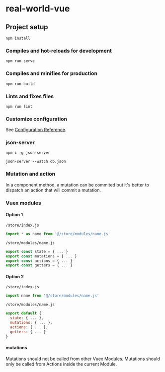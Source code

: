 # real-world-vue

## Project setup
```
npm install
```

### Compiles and hot-reloads for development
```
npm run serve
```

### Compiles and minifies for production
```
npm run build
```

### Lints and fixes files
```
npm run lint
```

### Customize configuration
See [Configuration Reference](https://cli.vuejs.org/config/).

### json-server

```
npm i -g json-server

json-server --watch db.json
```

### Mutation and action

In a component method, a mutation can be commited but it's better to dispatch an action that will commit a mutation.

### Vuex modules

#### Option 1

`/store/index.js`

```js
import * as name from '@/store/modules/name.js'
```

`/store/modules/name.js`

```js
export const state = { ... }
export const mutations = { ... }
export const actions = { ... }
export const getters = { ... }
```

#### Option 2


`/store/index.js`

```js
import name from '@/store/modules/name.js'
```

`/store/modules/name.js`

```js
export default {
  state: { ... },
  mutations: { ... },
  actions: { ... },
  getters: { ... }
}
```

#### mutations

Mutations should not be called from other Vuex Modules.
Mutations should only be called from Actions inside the current Module.
